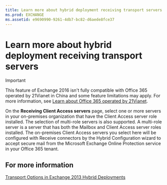 ```yaml
---
title: Learn more about hybrid deployment receiving transport servers
ms.prod: EXCHANGE
ms.assetid: e9690990-9261-4db7-bc82-d6aede8fce37
---
```



# Learn more about hybrid deployment receiving transport servers

> [!IMPORTANT]
> This feature of Exchange 2016 isn't fully compatible with Office 365 operated by 21Vianet in China and some feature limitations may apply. For more information, see  [Learn about Office 365 operated by 21Vianet](https://go.microsoft.com/fwlink/?LinkId=313640). 
  
    
    

On the **Receiving Client Access servers** page, select one or more servers in your on-premises organization that have the Client Access server role installed. The selection of multi-role servers is also supported. A multi-role server is a server that has both the Mailbox and Client Access server roles installed.
The on-premises Client Access servers you select here will be configured with Receive connectors by the Hybrid Configuration wizard to accept secure mail from the Microsoft Exchange Online Protection service in your Office 365 tenant.
  
    
    


## For more information

 [Transport Options in Exchange 2013 Hybrid Deployments](http://technet.microsoft.com/library/da605a78-5429-4de8-8b04-bc4c45a41ba1.aspx)
  
    
    

